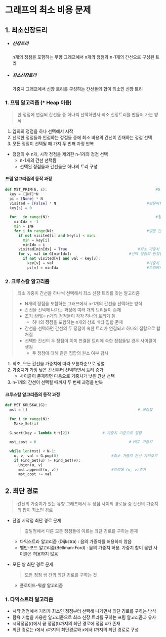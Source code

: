# 그래프의 최소 비용 문제

## 1. 최소신장트리

- ##### 신장트리

  n개의 정점을 포함하는 무향 그래프에서 n개의 정점과 n-1개의 간선으로 구성된 트리

- ##### 최소신장트리

  가중치 그래프에서 신장 트리를 구성하는 간선들의 합이 최소인 신장 트리



### 1. 프림 알고리즘 (* Heap 이용)

> 한 정점에 연결되 간선들 중 하나씩 선택하면서 최소 신장트리를 만들어 가는 방식

1. 임의의 정점을 하나 선택해서 시작
2. 선택한 정점들과 인접하는 정점들 중에 최소 비용의 간선이 존재하는 정점 선택
3. 모든 정점이 선택될 때 가지 두 번째 과정 반복

- 정점의 수 n개, 시작 정점을 제외한 n-1개의 정점 선택
  - n-1개의 간선 선택됨
  - 선택된 정점들과 간선들은 하나의 트리 구성

#### 프림 알고리즘의 동작 과정

~~~python
def MST_PRIM(G, s):													#G:그래프, s:시작 정점
  key = [INF]*N															#가중치를 무한대로 초기화	
  pi = [None] * N														#트리에서 연결될 부모 정점 초기화
  visited = [False] * N											#방문여부 초기화
  key[s] = 0																#시작 정점의 가중치를 0으로 설정
  
  for _ in range(N):												#정점의 개수만큼 반복
    minIdx = -1
    min = INF
    for i in range(N):											#방문 안한 정점 중 최소 가중치 정점 찾기
      if not visited[i] and key[i] < min:
        min = key[i]
        minIdx = i
      visited[minIdx] = True								#최소 가중치 정점 방문 처리
      for v, val in G[minIdx]:							#선택 정점의 인접한 정점
        if not visited[v] and val < key[v]:
          key[v] = val											#가중치 갱신
          pi[v] = minIdx										#트리에서 연결된 부모 정점
~~~



### 2. 크루스칼 알고리즘 

> 최소 가중치 간선을 하나씩 선택해서 최소 신장 트리를 찾는 알고리즘
>
> - N개의 정점을 포함하는 그래프에서 n-1개의 간선을 선택하는 방식
> - 간선을 선택해 나가는 과정에 여러 개의 트리들이 존재
> - 초기 상태는 n개의 정점들이 각각 하나의 트리가 됨
>   -  하나의 정점을 포함하는 n개의 상호 배타 집합 존재
> - 간선을 선택하면 간선의 두 정점이 속한 트리가 연결되고 하나의 집합으로 합쳐짐
> - 선택한 간선의 두 정점이 이미 연결된 트리에 속한 정점들일 경우 사이클이 생김
>   - 두 정점에 대해 같은 집합의 원소 여부 검사

1. 최초, 모든 간선을 가중치에 따라 오름차순으로 정렬
2. 가중치가 가장 낮은 간선부터 선택하면서 트리 증가
   - 사이클이 존재하면 다음으로 가중치가 낮은 간선 선택
3. n-1개의 간선이 선택될 때까지 두 번째 과정을 반복

#### 크루스칼 알고리즘의 동작 과정

~~~python
def MST_KRUSKAL(G):
  mst = []													# 공집합
  
  for i in range(N):
    Make_Set(i)
    
  G.sort(key = lambda t:t[2])				# 가중치 기준으로 정렬
  
  mst_cost = 0											# MST 가중치
  
  while len(mst) < N-1:
    u, v, val = G.pop(0)						#최소 가중치 간선 가져오기
    if Find_Set(u) != Find_Set(v):
      Union(u, v)
      mst.append((u, v))						#트리에 (u, v)추가
      mst_cost += val
~~~



## 2. 최단 경로

> 간선의 가중치가 있는 유향 그래프에서 두 정점 사이의 경로들 중 간선의 가중치의 합이 최소인 경로

- 단일 시작점 최단 경로 문제

  > 출발점에서 다른 모든 정점들에 이르는 최단 경로를 구하는 문제

  - 다익스트라 알고리즘 (Dijkstra) : 음의 가중치를 허용하지 않음
  - 벨만-포드 알고리즘(Bellman-Ford) : 음의 가중치 허용. 가중치 합이 음인 사이클은 허용하지 않음

- 모든 쌍 최단 경로 문제

  > 모든 정점 쌍 간의 최단 경로를 구하는 것

  - 플로이드-워샬 알고리즘

### 1. 다익스트라 알고리즘

- 시작 정점에서 거리가 최소인 정점부터 선택해 나가면서 최단 경로를 구하는 방식
- 탐욕 기법을 사용한 알고리즘으로 최소 신장 트리를 구하는 프림 알고리즘과 유사
- 시작정점(r)에서 끝 정점(t)까지의 최단 경로에 정점 x가 존재
- 최단 경로는 r에서 x까지의 최단경로와 x에서 t까지의 최단 경로로 구성